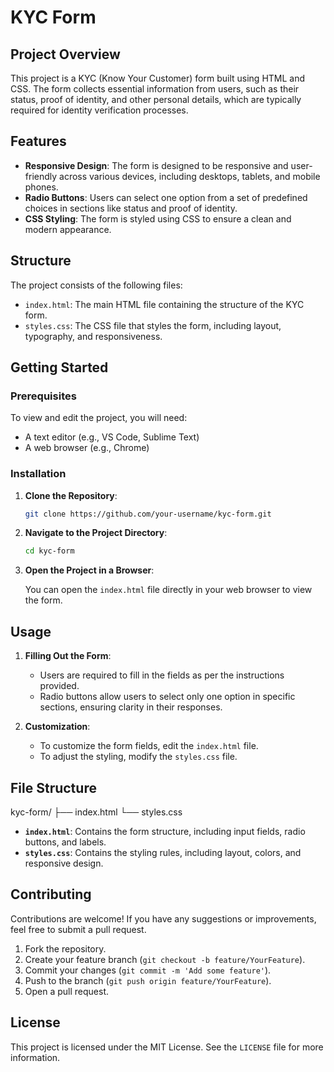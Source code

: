 # KYC Form

## Project Overview

This project is a KYC (Know Your Customer) form built using HTML and CSS. The form collects essential information from users, such as their status, proof of identity, and other personal details, which are typically required for identity verification processes.

## Features

- **Responsive Design**: The form is designed to be responsive and user-friendly across various devices, including desktops, tablets, and mobile phones.
- **Radio Buttons**: Users can select one option from a set of predefined choices in sections like status and proof of identity.
- **CSS Styling**: The form is styled using CSS to ensure a clean and modern appearance.

## Structure

The project consists of the following files:

- `index.html`: The main HTML file containing the structure of the KYC form.
- `styles.css`: The CSS file that styles the form, including layout, typography, and responsiveness.

## Getting Started

### Prerequisites

To view and edit the project, you will need:

- A text editor (e.g., VS Code, Sublime Text)
- A web browser (e.g., Chrome)

### Installation

1. **Clone the Repository**:

   ```bash
   git clone https://github.com/your-username/kyc-form.git
   ```

2. **Navigate to the Project Directory**:

   ```bash
   cd kyc-form
   ```

3. **Open the Project in a Browser**:

   You can open the `index.html` file directly in your web browser to view the form.

## Usage

1. **Filling Out the Form**:
   - Users are required to fill in the fields as per the instructions provided.
   - Radio buttons allow users to select only one option in specific sections, ensuring clarity in their responses.

2. **Customization**:
   - To customize the form fields, edit the `index.html` file.
   - To adjust the styling, modify the `styles.css` file.

## File Structure

kyc-form/
├── index.html
└── styles.css


- **`index.html`**: Contains the form structure, including input fields, radio buttons, and labels.
- **`styles.css`**: Contains the styling rules, including layout, colors, and responsive design.

## Contributing

Contributions are welcome! If you have any suggestions or improvements, feel free to submit a pull request.

1. Fork the repository.
2. Create your feature branch (`git checkout -b feature/YourFeature`).
3. Commit your changes (`git commit -m 'Add some feature'`).
4. Push to the branch (`git push origin feature/YourFeature`).
5. Open a pull request.

## License

This project is licensed under the MIT License. See the `LICENSE` file for more information.
